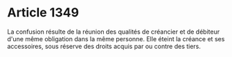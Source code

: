 # Article 1349

La confusion résulte de la réunion des qualités de créancier et de débiteur d'une même obligation dans la même personne. Elle éteint la créance et ses accessoires, sous réserve des droits acquis par ou contre des tiers.
